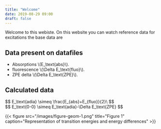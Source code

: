 ```yaml
---
title: "Welcome"
date: 2019-08-29 09:00
draft: false
---
```


Welcome to this webiste.
On this website you can watch reference data for excitations the base data are

## Data present on datafiles

- Absorptions \\(E_\text{abs}\\).
- fluorescence \\(\Delta E_\text{fluo}\\).
- ZPE delta \\(\Delta E_\text{ZPE}\\).

## Calculated data

<div>$$ E_\text{adia} \simeq \frac{E_{abs}+E_{fluo}}{2}\ $$</div>
<div>$$ E_\text{0-0} \simeq E_\text{adia}-\Delta E_\text{ZPE} $$</div>

{{< figure src="/images/figure-geom-1.png" title="Figure 1" caption="Representation of transition energies and energy differences" >}}
